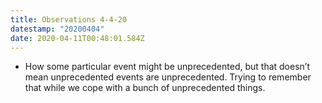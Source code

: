 ```yaml
---
title: Observations 4-4-20
datestamp: "20200404"
date: 2020-04-11T00:48:01.584Z
---
```

- How some particular event might be unprecedented, but that doesn’t mean unprecedented events are unprecedented. Trying to remember that while we cope with a bunch of unprecedented things.